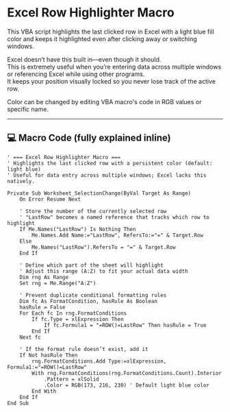 # Excel Row Highlighter Macro

This VBA script highlights the last clicked row in Excel with a light blue fill color and keeps it highlighted even after clicking away or switching windows.

Excel doesn’t have this built in—even though it should.  
This is extremely useful when you’re entering data across multiple windows or referencing Excel while using other programs.  
It keeps your position visually locked so you never lose track of the active row.

Color can be changed by editing VBA macro's code in RGB values or specific name. 

---

## 💻 Macro Code (fully explained inline)

```vba
' === Excel Row Highlighter Macro ===
' Highlights the last clicked row with a persistent color (default: light blue)
' Useful for data entry across multiple windows; Excel lacks this natively.

Private Sub Worksheet_SelectionChange(ByVal Target As Range)
    On Error Resume Next

    ' Store the number of the currently selected row
    ' "LastRow" becomes a named reference that tracks which row to highlight
    If Me.Names("LastRow") Is Nothing Then
        Me.Names.Add Name:="LastRow", RefersTo:="=" & Target.Row
    Else
        Me.Names("LastRow").RefersTo = "=" & Target.Row
    End If

    ' Define which part of the sheet will highlight
    ' Adjust this range (A:Z) to fit your actual data width
    Dim rng As Range
    Set rng = Me.Range("A:Z")

    ' Prevent duplicate conditional formatting rules
    Dim fc As FormatCondition, hasRule As Boolean
    hasRule = False
    For Each fc In rng.FormatConditions
        If fc.Type = xlExpression Then
            If fc.Formula1 = "=ROW()=LastRow" Then hasRule = True
        End If
    Next fc

    ' If the format rule doesn’t exist, add it
    If Not hasRule Then
        rng.FormatConditions.Add Type:=xlExpression, Formula1:="=ROW()=LastRow"
        With rng.FormatConditions(rng.FormatConditions.Count).Interior
            .Pattern = xlSolid
            .Color = RGB(173, 216, 230) ' Default light blue color
        End With
    End If
End Sub
